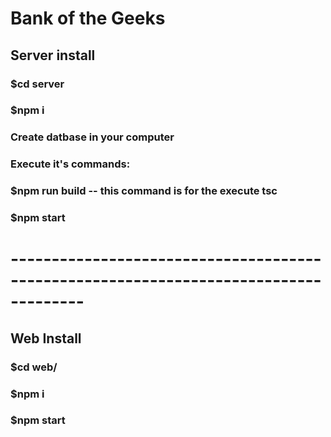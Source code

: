 # Bank of the Geeks

## Server install
### $cd server
### $npm i
### Create datbase in your computer
### Execute it's commands:
### $npm run build -- this command is for the execute tsc
### $npm start
# -------------------------------------------------------------------------------------

## Web Install
### $cd web/
### $npm i
### $npm start